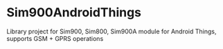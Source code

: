# Sim900AndroidThings
Library project for Sim900, Sim800, Sim900A module for Android Things, supports GSM + GPRS operations
